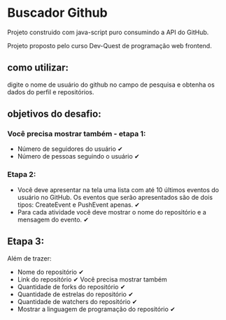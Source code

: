 # Buscador Github

Projeto construido com java-script puro consumindo a API  do GitHub.

Projeto proposto pelo curso Dev-Quest de programação web frontend.

## como utilizar: 
digite o nome de usuário do github no campo de pesquisa e obtenha os dados do perfil e repositórios.

## objetivos do desafio:
### Você precisa mostrar também - etapa 1:
- Número de seguidores do usuário ✔
- Número de pessoas seguindo o usuário ✔

### Etapa 2:
 - Você deve apresentar na tela uma lista com até 10 últimos eventos do usuário no GitHub. Os eventos que serão apresentados são de dois tipos: CreateEvent e PushEvent apenas. ✔
 - Para cada atividade você deve mostrar o nome do repositório e a mensagem do evento. ✔

 ## Etapa 3:
Além de trazer:
- Nome do repositório ✔
- Link do repositório ✔
Você precisa mostrar também
- Quantidade de forks do repositório ✔
- Quantidade de estrelas do repositório ✔
- Quantidade de watchers do repositório ✔
- Mostrar a linguagem de programação do repositório ✔
 
